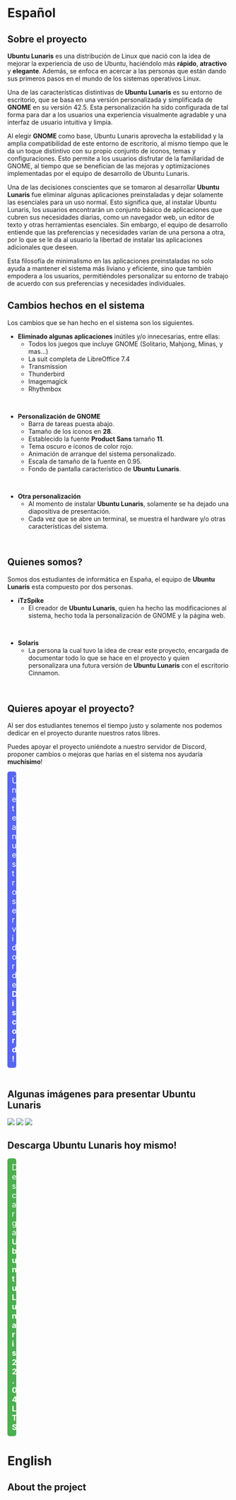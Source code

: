 # Español
## Sobre el proyecto
**Ubuntu Lunaris** es una distribución de Linux que nació con la idea de mejorar la experiencia de uso de Ubuntu, haciéndolo más **rápido**, **atractivo** y **elegante**. Además, se enfoca en acercar a las personas que están dando sus primeros pasos en el mundo de los sistemas operativos Linux.

Una de las características distintivas de **Ubuntu Lunaris** es su entorno de escritorio, que se basa en una versión personalizada y simplificada de **GNOME** en su versión 42.5. Esta personalización ha sido configurada de tal forma para dar a los usuarios una experiencia visualmente agradable y una interfaz de usuario intuitiva y limpia.

Al elegir **GNOME** como base, Ubuntu Lunaris aprovecha la estabilidad y la amplia compatibilidad de este entorno de escritorio, al mismo tiempo que le da un toque distintivo con su propio conjunto de iconos, temas y configuraciones. Esto permite a los usuarios disfrutar de la familiaridad de GNOME, al tiempo que se benefician de las mejoras y optimizaciones implementadas por el equipo de desarrollo de Ubuntu Lunaris.

Una de las decisiones conscientes que se tomaron al desarrollar **Ubuntu Lunaris** fue eliminar algunas aplicaciones preinstaladas y dejar solamente las esenciales para un uso normal. Esto significa que, al instalar Ubuntu Lunaris, los usuarios encontrarán un conjunto básico de aplicaciones que cubren sus necesidades diarias, como un navegador web, un editor de texto y otras herramientas esenciales. Sin embargo, el equipo de desarrollo entiende que las preferencias y necesidades varían de una persona a otra, por lo que se le da al usuario la libertad de instalar las aplicaciones adicionales que deseen.

Esta filosofía de minimalismo en las aplicaciones preinstaladas no solo ayuda a mantener el sistema más liviano y eficiente, sino que también empodera a los usuarios, permitiéndoles personalizar su entorno de trabajo de acuerdo con sus preferencias y necesidades individuales.
</br>

## Cambios hechos en el sistema
Los cambios que se han hecho en el sistema son los siguientes.

- **Eliminado algunas aplicaciones** inútiles y/o innecesarias, entre ellas:
    - Todos los juegos que incluye GNOME (Solitario, Mahjong, Minas, y mas...)
    - La suit completa de LibreOffice 7.4
    - Transmission
    - Thunderbird
    - Imagemagick
    - Rhythmbox
</br>

- **Personalización de GNOME**
    - Barra de tareas puesta abajo.
    - Tamaño de los iconos en **28**.
    - Establecido la fuente **Product Sans** tamaño **11**.
    - Tema oscuro e iconos de color rojo.
    - Animación de arranque del sistema personalizado.
    - Escala de tamaño de la fuente en 0.95.
    - Fondo de pantalla característico de **Ubuntu Lunaris**.
</br>

- **Otra personalización**
    - Al momento de instalar **Ubuntu Lunaris**, solamente se ha dejado una diapositiva de presentación.
    - Cada vez que se abre un terminal, se muestra el hardware y/o otras características del sistema.
</br>

## Quienes somos?
Somos dos estudiantes de informática en España, el equipo de **Ubuntu Lunaris** esta compuesto por dos personas.

- **iTzSpike**
    - El creador de **Ubuntu Lunaris**, quien ha hecho las modificaciones al sistema, hecho toda la personalización de GNOME y la página web.
</br>

- **Solaris**
    - La persona la cual tuvo la idea de crear este proyecto, encargada de documentar todo lo que se hace en el proyecto y quien personalizara una futura versión de **Ubuntu Lunaris** con el escritorio Cinnamon.
</br>

## Quieres apoyar el proyecto?
Al ser dos estudiantes tenemos el tiempo justo y solamente nos podemos dedicar en el proyecto durante nuestros ratos libres.

Puedes apoyar el proyecto uniéndote a nuestro servidor de Discord, proponer cambios o mejoras que harías en el sistema nos ayudaría **muchísimo**!
<div style="display: flex; justify-content: flex-start;">
    <a style="width: calc(100% - 600px); margin: 0; padding: 10px; background-color: #5865F2; color: white; text-align: center; font-size: 18px; border: none; border-radius: 5px; cursor: pointer; text-decoration: none;" href="https://discord.com/invite/8EyGhjP6UZ" target="_blank">Únete a nuestro servidor de <b>Discord!</b></a>
</div>
</br>

## Algunas imágenes para presentar Ubuntu Lunaris
<img src="https://i.imgur.com/Hy9vCAU.png">
<img src="https://i.imgur.com/oZHP1y5.png">
<img src="https://i.imgur.com/dZgLDQn.png">
</br>

## Descarga Ubuntu Lunaris hoy mismo!
<div style="display: flex; justify-content: flex-start;">
    <a style="width: calc(100% - 600px); margin: 0; padding: 10px; background-color: #4CAF50; color: white; text-align: center; font-size: 18px; border: none; border-radius: 5px; cursor: pointer; text-decoration: none;" href="https://www.ubuntulunaris.itzspike.tk/Ubuntu%20Lunaris%2022.04%20LTS.iso" target="_blank">Descarga <b>Ubuntu Lunaris 22.04 LTS</b></a>
</div>

# English
## About the project
